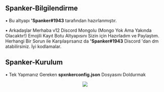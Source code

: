 ## Spanker-Bilgilendirme

• Bu altyapı **'Spanker#1943** tarafından hazırlanmıştır.

• Arkadaşlar Merhaba v12 Discord Mongolu (Mongo Yok Ama Yakında Olacaktır!) Emojili Kayıt Botu Altyapısını Sizin için Hazırladım ve Paylaştım. Herhangi Bir Sorun ile Karşılaşırsanız da **'Spanker#1943** Discord 'dan dm atabilirsiniz. İyi kodlamalar.


## Spanker-Kurulum

• Tek Yapmanız Gereken **spxnkerconfig.json** Dosyasını Doldurmak

<p align="center">
  <a href="https://github.com/Spxnker" target"blank_"><img src="https://img.shields.io/badge/GitHub%20-191717.svg?&style=for-the-badge&logo=github&logoColor=white"></a>
   


